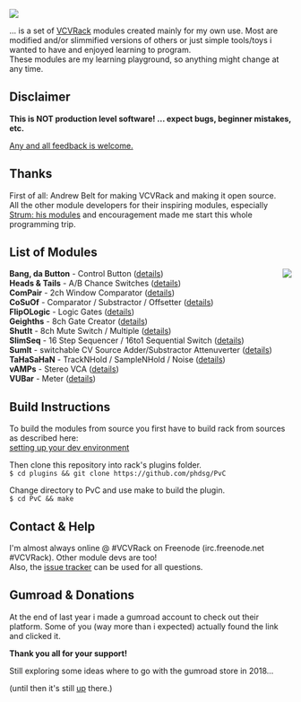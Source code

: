 [![](https://img.shields.io/badge/version-0.5.8-brightgreen.svg)](https://github.com/phdsg/PvC/releases/tag/0.5.8)

... is a set of [VCVRack](https://www.vcvrack.com) modules created mainly for my own use.
Most are modified and/or slimmified versions of others or just simple tools/toys
i wanted to have and enjoyed learning to program.  
These modules are my learning playground, so anything might change at any time.


## Disclaimer

**This is NOT production level software! ... expect bugs, beginner mistakes, etc.**

[Any and all feedback is welcome.](https://github.com/phdsg/PvC/issues)


## Thanks

First of all: Andrew Belt for making VCVRack and making it open source.  
All the other module developers for their inspiring modules, especially [Strum: his modules](https://github.com/Strum/Strums_Mental_VCV_Modules) and encouragement made me start this whole programming trip.  



## List of Modules

<img align="right" src="images/AllModules.png">  

  __Bang, da Button__ - Control Button ([details](bang.md))  
  __Heads & Tails__ - A/B Chance Switches ([details](chance_sw.md))  
  __ComPair__ - 2ch Window Comparator ([details](compair.md))  
  __CoSuOf__ - Comparator / Substractor / Offsetter ([details](cosuof.md))  
  __FlipOLogic__ - Logic Gates ([details](flipologic.md))  
  __Geighths__ - 8ch Gate Creator ([details](geighths.md))  
  __ShutIt__ - 8ch Mute Switch / Multiple ([details](shutit.md))  
  __SlimSeq__ - 16 Step Sequencer / 16to1 Sequential Switch ([details](slimseq.md))  
  __SumIt__ - switchable CV Source Adder/Substractor Attenuverter ([details](sumit.md))  
  __TaHaSaHaN__ - TrackNHold / SampleNHold / Noise ([details](tahasahan.md))  
  __vAMPs__ - Stereo VCA ([details](vamps.md))  
  __VUBar__ - Meter ([details](vubar.md))  
  
  
## Build Instructions

  To build the modules from source you first have to build rack from sources as described here:  
    [setting up your dev environment](https://github.com/VCVRack/Rack#setting-up-your-development-environment)  

  Then clone this repository into rack's plugins folder.  
    `$ cd plugins && git clone https://github.com/phdsg/PvC`  
    
  Change directory to PvC and use make to build the plugin.  
    `$ cd PvC && make`  
  

## Contact & Help
I'm almost always online @ #VCVRack on Freenode (irc.freenode.net #VCVRack). Other module devs are too!  
Also, the [issue tracker](https://github.com/phdsg/PvC/issues) can be used for all questions.


## Gumroad & Donations

At the end of last year i made a gumroad account to check out their platform.
Some of you (way more than i expected) actually found the link and clicked it.  

__Thank you all for your support!__

Still exploring some ideas where to go with the gumroad store in 2018...

(until then it's still [up](https://gumroad.com/pvc) there.)



